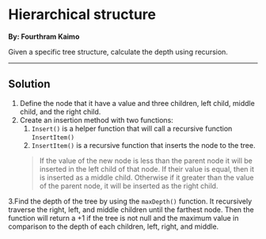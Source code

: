 # Hierarchical structure
**By: Fourthram Kaimo**


Given a specific tree structure, calculate the depth using recursion.

---

## Solution

1. Define the node that it have a value and three children, left child, middle child, and the right child.
2. Create an insertion method with two functions:
   1. `Insert()` is a helper function that will call a recursive function `InsertItem()`
   2. `InsertItem()` is a recursive function that inserts the node to the tree. 
   >If the value of the new node is less than the parent node it will be inserted in the left child of that node. 
   > If their value is equal, then it is inserted as a middle child. Otherwise if it greater than the value of the parent node, it will be inserted as the right child.

3.Find the depth of the tree by using the `maxDepth()` function. It recursively traverse the right, left, and middle children until the farthest node. Then the function will return a +1 if the tree is not null and the maximum value in comparison to the depth of each children, left, right, and middle.

